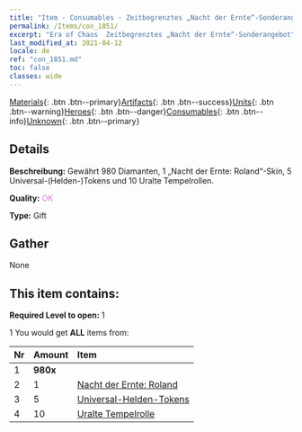 ```yaml
---
title: "Item - Consumables - Zeitbegrenztes „Nacht der Ernte“-Sonderangebot"
permalink: /Items/con_1851/
excerpt: "Era of Chaos  Zeitbegrenztes „Nacht der Ernte“-Sonderangebot"
last_modified_at: 2021-04-12
locale: de
ref: "con_1851.md"
toc: false
classes: wide
---
```

 [Materials](/de/Items/){: .btn .btn--primary}[Artifacts](/de/Items/Artifacts/){: .btn .btn--success}[Units](/de/Items/Units/){: .btn .btn--warning}[Heroes](/de/Items/Heroes/){: .btn .btn--danger}[Consumables](/de/Items/Consumables/){: .btn .btn--info}[Unknown](/de/Items/Unknown/){: .btn .btn--primary}

## Details
 **Beschreibung:** Gewährt 980 Diamanten, 1 „Nacht der Ernte: Roland“-Skin, 5 Universal-(Helden-)Tokens und 10 Uralte Tempelrollen.

 **Quality:** <span style="color: #DA70D6">OK</span>

 **Type:** Gift

## Gather

  None

## This item contains:

 **Required Level to open:** 1

 1 You would get **ALL** items  from:

  | Nr | Amount |     Item    |
  |:---|:-------|:------------|
  | 1 |  **980x** | <i class="fas fa-gem"/> |  | 
  | 2 | 1 | [Nacht der Ernte: Roland](/de/Items/con_1034/) | 
  | 3 | 5 | [Universal-Helden-Tokens](/de/Items/her_358/) | 
  | 4 | 10 | [Uralte Tempelrolle](/de/Items/con_697/) | 
